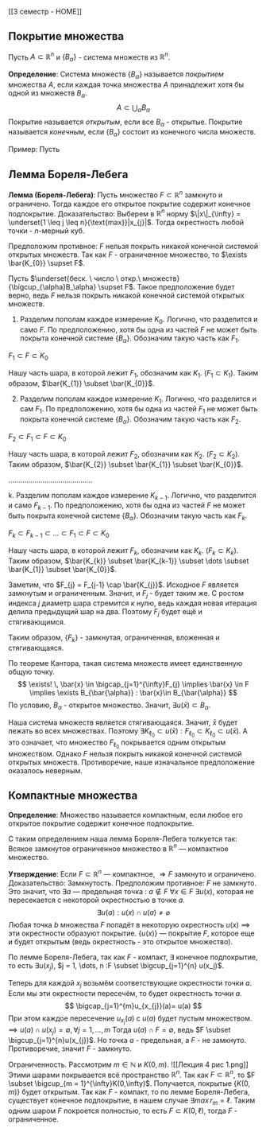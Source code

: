 [[3 семестр - HOME]]
## Покрытие множества
Пусть $A \subset \mathbb{R}^n$ и $\{ B_{\alpha} \}$ - система множеств из $\mathbb{R}^{n}$.

**Определение**: Система множеств $\{ B_{\alpha} \}$ называется *покрытием* множества $A$, если каждая точка множества $A$ принадлежит хотя бы одной из множеств $B_{\alpha}$.
$$
A \subset \bigcup_{\alpha}B_{\alpha}
$$
Покрытие называется *открытым*, если все $B_{\alpha}$ - открытые.
Покрытие называется *конечным*, если $\{ B_{\alpha} \}$ состоит из конечного числа множеств.

Пример: Пусть 
## Лемма Бореля-Лебега
**Лемма (Бореля-Лебега)**: Пусть множество $F \subset \mathbb{R}^{n}$ замкнуто и ограничено. Тогда каждое его открытое покрытие содержит конечное подпокрытие.
Доказательство: Выберем в $\mathbb{R}^{n}$ норму $\|x\|_{\infty} = \underset{1 \leq j \leq n}{\text{max}}|x_{j}|$. Тогда окрестность любой точки - $n$-мерный куб.

Предположим противное: $F$ нельзя покрыть никакой конечной системой открытых множеств. Так как $F$ - ограниченное множество, то $\exists \bar{K_{0}} \supset F$. 

Пусть $\underset{беск. \ число \ откр.\ множеств}{\bigcup_{\alpha}B_\alpha} \supset F$. Такое предположение будет верно, ведь $F$ нельзя покрыть никакой конечной системой открытых множеств.

1. Разделим пополам каждое измерение $K_{0}$. Логично, что разделится и само $F$. По предположению, хотя бы одна из частей $F$ не может быть покрыта конечной системе $\{ B_{\alpha} \}$. Обозначим такую часть как $F_{1}$.

$F_{1} \subset F \subset K_{0}$

Нашу часть шара, в которой лежит $F_{1}$, обозначим как $K_{1}$. ($F_{1}\subset K_{1}$). Таким образом, $\bar{K_{1}} \subset \bar{K_{0}}$.

2. Разделим пополам каждое измерение $K_{1}$. Логично, что разделится и сам $F_{1}$. По предположению, хотя бы одна из частей $F_{1}$ не может быть покрыта конечной системе $\{ B_{\alpha} \}$. Обозначим такую часть как $F_{2}$.

$F_{2}\subset F_{1} \subset F \subset K_{0}$

Нашу часть шара, в которой лежит $F_{2}$, обозначим как $K_{2}$. ($F_{2}\subset K_{2}$). Таким образом, $\bar{K_{2}} \subset \bar{K_{1}} \subset \bar{K_{0}}$.

$\dots\dots\dots\dots\dots\dots\dots\dots\dots\dots\dots\dots\dots\dots$

k. Разделим пополам каждое измерение $K_{k-1}$. Логично, что разделится и само $F_{k-1}$. По предположению, хотя бы одна из частей $F$ не может быть покрыта конечной системе $\{ B_{\alpha} \}$. Обозначим такую часть как $F_{k}$.

$F_{k}\subset F_{k-1} \subset \dots \subset F_{1} \subset F \subset K_{0}$

Нашу часть шара, в которой лежит $F_{k}$, обозначим как $K_{k}$. ($F_{k}\subset K_{k}$). Таким образом, $\bar{K_{k}} \subset \bar{K_{k-1}} \subset \dots \subset \bar{K_{1}} \subset \bar{K_{0}}$.

Заметим, что $F_{j} = F_{j-1} \cap \bar{K_{j}}$. Исходное $F$ является замкнутым и ограниченным. Значит, и $F_{j}$ - будет таким же. С ростом индекса $j$ диаметр шара стремится к нулю, ведь каждая новая итерация делила предыдущий шар на два. Поэтому $F_{j}$ будет ещё и стягивающимся.

Таким образом, $\{ F_{k} \}$ - замкнутая, ограниченная, вложенная и стягивающаяся. 

По теореме Кантора, такая система множеств имеет единственную общую точку.
$$
\exists! \, \bar{x} \in \bigcap_{j=1}^{\infty}F_{j} \implies \bar{x} \in F \implies \exists B_{\bar{\alpha}} : \bar{x}\in B_{\bar{\alpha}}
$$
По условию, $B_{\alpha}$ - открытое множество. Значит, $\exists u(\bar{x})\subset B_{\alpha}$.

Наша система множеств является стягивающаяся. Значит, $\bar{x}$ будет лежать во всех множествах. Поэтому $\exists K_{\ell_{0}} \subset u(\bar{x}):F_{\ell_{0}} \subset K_{\ell_{0}} \subset u(\bar{x})$. А это означает, что множество $F_{\ell_{0}}$ покрывается одним открытым множеством. Однако $F$ нельзя покрыть никакой конечной системой открытых множеств. Противоречие, наше изначальное предположение оказалось неверным.

## Компактные множества

**Определение**: Множество называется компактным, если любое его открытое покрытие содержит конечное подпокрытие.

С таким определением наша лемма Бореля-Лебега толкуется так: Всякое замкнутое ограниченное множество в $\mathbb{R}^n$ — компактное множество.

**Утверждение**: Если $F \subset \mathbb{R}^n$ — компактное, $\Rightarrow F$ замкнуто и ограничено.
Доказательство: Замкнутость. Предположим противное: $F$ не замкнуто. Это значит, что $\exists a$ — предельная точка : $a \notin F$
$\forall x \in F$ $\exists u(x)$, которая не пересекается с некоторой окрестностью в точке $a$.
$$
\exists u(a) : u(x) \cap u(a) \ne \varnothing
$$
Любая точка $b$ множества $F$ попадёт в некоторую окрестность $u(x)$
$\implies$ эти окрестности образуют покрытие. $\{u(x)\}$ — покрытие $F$, которое еще и будет открытым (ведь окрестность - это открытое множество). 

По лемме Бореля-Лебега, так как $F$ - компакт, $\exists$ конечное подпокрытие, то есть $\exists u(x_j)$, $j = 1, \dots, n :F \subset \bigcup_{j=1}^{n} u(x_j)$.

Теперь для каждой $x_{j}$ возьмём соответствующие окрестности точки $a$. Если мы эти окрестности пересечём, то будет окрестность точки $a$. 
$$
\bigcap_{j=1}^{m}u_{x_{j}}(a)= u(a)
$$
При этом каждое пересечение $u_{x_{j}}(a)$ с $u(a)$ будет пустым множеством.
$\implies u(a) \cap u(x_{j}) = \emptyset ,\forall j=1,\dots,m$
Тогда $u(a) \cap F = \emptyset$, ведь $F \subset \bigcup_{j=1}^{n}u(x_{j})$. Но точка $a$ - предельная, а $F$ - не замкнуто. Противоречие, значит $F$ - замкнуто.

Ограниченность. Рассмотрим $m \in \mathbb{N}$ и $K(0,m)$.
![[Лекция 4 рис 1.png]]
Этими шарами покрывается всё пространство $\mathbb{R}^{n}$. Так как $F \subset \mathbb{R}^{n}$, то $F \subset \bigcup_{m = 1}^{\infty}K(0,\infty)$. Получается, покрытые $\{ K(0, m) \}$ будет открытым. Так как $F$ - компакт, то по лемме Бореля-Лебега, существует конечное подпокрытие, в нашем случае $\exists max \, r_{m} = \ell$. Таким одним шаром $F$ покроется полностью, то есть $F \subset K(0, \ell)$, тогда $F$ - ограниченное.